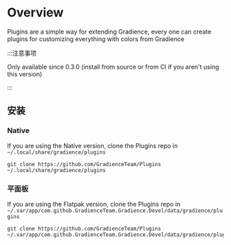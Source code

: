 # Overview

Plugins are a simple way for extending Gradience, every one can create plugins for customizing everything with colors from Gradience

:::注意事项

Only available since 0.3.0 (install from source or from CI if you aren't using this version)

:::


## 安装

### Native

If you are using the Native version, clone the Plugins repo in `~/.local/share/gradience/plugins`

```shell
git clone https://github.com/GradienceTeam/Plugins ~/.local/share/gradience/plugins
```


### 平面板

If you are using the Flatpak version, clone the Plugins repo in `~/.var/app/com.github.GradienceTeam.Gradience.Devel/data/gradience/plugins`

```shell
git clone https://github.com/GradienceTeam/Plugins ~/.var/app/com.github.GradienceTeam.Gradience.Devel/data/gradience/plugins
```
